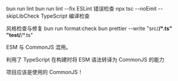 bun run lint
bun run lint --fix   ESLint 错误检查
npx tsc --noEmit --skipLibCheck  TypeScript 编译检查

风格检查与修复
 bun run format:check
 bun prettier --write "src/**/*.ts" "test/**/*.ts"

 ESM 与 CommonJS  混用。

 利用了 TypeScript 在构建时将 ESM 语法转译为 CommonJS 的能力

 项目应该是使用的 CommonJS！